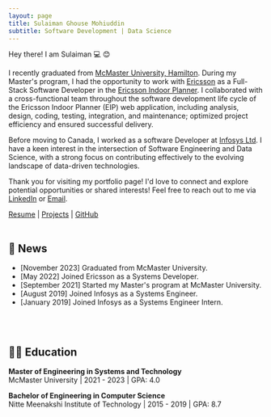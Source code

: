 ```yaml
---
layout: page
title: Sulaiman Ghouse Mohiuddin
subtitle: Software Development | Data Science
---
```


Hey there! I am Sulaiman 💻 😊

I recently graduated from [McMaster University, Hamilton](https://www.mcmaster.ca/). During my Master's program, I had the opportunity to work with [Ericsson](https://www.ericsson.com/en) as a Full-Stack Software Developer in the [Ericsson Indoor Planner](https://www.ericsson.com/en/portfolio/networks/ericsson-radio-system/radio/small-cells/indoor/ericsson-indoor-planner). I collaborated with a cross-functional team throughout the software development life cycle of the Ericsson Indoor Planner (EIP) web application, including analysis, design, coding, testing, integration, and maintenance; optimized project efficiency and ensured successful delivery.

Before moving to Canada, I worked as a software Developer at [Infosys Ltd](https://www.infosys.com/). I have a keen interest in the intersection of Software Engineering and Data Science, with a strong focus on contributing effectively to the evolving landscape of data-driven technologies.


Thank you for visiting my portfolio page! I'd love to connect and explore potential opportunities or shared interests! Feel free to reach out to me via [LinkedIn](https://www.linkedin.com/in/sulaimangm/) or [Email](mailto:sulaimangm@gmail.com). 

[Resume](../Resume_Sulaiman.pdf)  |  [Projects](../projects/)  |  [GitHub](https://github.com/sulaimangm)
<br/><br/>
<h2 id="️-news"> 📃 News </h2>

- [November 2023] Graduated from McMaster University.
- [May 2022] Joined Ericsson as a Systems Developer.
- [September 2021] Started my Master's program at McMaster University.
- [August 2019] Joined Infosys as a Systems Engineer.
- [January 2019] Joined Infosys as a Systems Engineer Intern.

<br/><br/>
<h2 id="-education"> 👩‍🎓 Education </h2>

<p><strong>Master of Engineering in Systems and Technology</strong> <br> McMaster University | 2021 - 2023 | GPA: 4.0 </p>

<p><strong>Bachelor of Engineering in Computer Science</strong> <br> Nitte Meenakshi Institute of Technology | 2015 - 2019 | GPA: 8.7 <br> </p>
